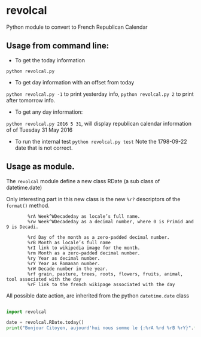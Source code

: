 # revolcal
Python module to convert to French Republican Calendar

## Usage from command line:

* To get the today information

`python revolcal.py`

* To get day information with an offset from today

`python revolcal.py -1` to print yesterday info, `python revolcal.py 2` to print after tomorrow info.

* To get any day information:

`python revolcal.py 2016 5 31`, will display republican calendar information of of Tuesday 31 May 2016

* To run the internal test
`python revolcal.py test`
Note the 1798-09-22 date that is not correct.

## Usage as module.
The `revolcal` module define a new class RDate (a sub class of datetime.date)

Only interesting part in this new class is the new `%r?` descriptors of the `format()` method.


            %rA Week^WDecadeday as locale’s full name.
            %rw Week^WDecadeday as a decimal number, where 0 is Primid and 9 is Decadi.

            %rd Day of the month as a zero-padded decimal number.
            %rB Month as locale’s full name
            %rI link to wikipedia image for the month.
            %rm Month as a zero-padded decimal number.
            %ry Year as decimal number.
            %rY Year as Romanan number.
            %rW Decade number in the year.
            %rf grain, pasture, trees, roots, flowers, fruits, animal, tool associated with the day
            %rF link to the french wikipage associated with the day

All possible date action, are inherited from the python `datetime.date` class

```python

import revolcal

date = revolcal.RDate.today()
print("Bonjour Citoyen, aujourd'hui nous somme le {:%rA %rd %rB %rY}".format(date))
```
